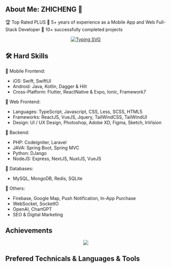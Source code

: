 ## About Me: ZHICHENG 👋

🏆 Top Rated PLUS 
💪 5+ years of experience as a Mobile App and Web Full-Stack Developer
🚀 10+ successfully completed projects

<div align="center">
<a href="https://git.io/typing-svg"><img src="https://readme-typing-svg.demolab.com?font=Comic+Sans+MS&size=20&pause=1000&center=true&width=1024&lines=I+am+a+Full+Stack+Web+and+Mobile+Developer;Over+5+years+of+Experience+in+Web+and+Mobile." alt="Typing SVG" /></a>
</div>

## 🛠 Hard Skills
🚀 Mobile Frontend: 
- iOS:  Swift, SwiftUI
- Android: Java, Kotlin, Dagger & Hilt
- Cross-Platform: Flutter, ReactNative & Expo, Ionic, Framework7

🚀 Web Frontend: 
- Languages: TypeScript, Javascript, CSS, Less, SCSS, HTML5
- Frameworks: ReactJS, VueJS, Jquery, TailWindCSS, TailWindUI
- Design: UI / UX Design, Photoshop, Adobe XD, Figma, Sketch, InVision 

🚀 Backend:
- PHP: Codeigniter, Laravel
- JAVA: Spring Boot, Spring MVC
- Python: DJango
- NodeJS: Express, NextJS, NuxtJS, VueJS

🚀 Databases:
- MySQL, MongoDB, Redis, SQLite

🚀 Others:
- Firebase, Google Map, Push Notification, In-App Purchase
- WebSocket, SocketIO
- OpenAI, ChartGPT
- SEO & Digital Marketing

## Achievements
<p align="center">
  <img alig src="https://github-profile-trophy.vercel.app/?username=elitesuper&column=7" />
</p>

## Prefered Technicals & Languages & Tools
